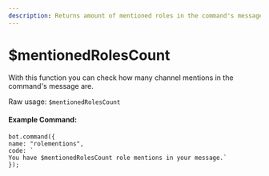 ```yaml
---
description: Returns amount of mentioned roles in the command's message.
---
```


# $mentionedRolesCount

With this function you can check how many channel mentions in the command's message are.

Raw usage: `$mentionedRolesCount`

#### Example Command:

```
bot.command({
name: "rolementions",
code: `
You have $mentionedRolesCount role mentions in your message.`
});
```
